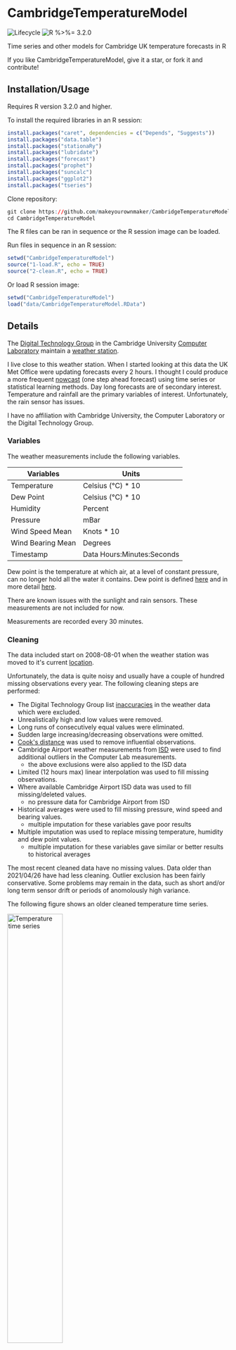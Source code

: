 # CambridgeTemperatureModel

![Lifecycle
](https://img.shields.io/badge/lifecycle-experimental-orange.svg?style=flat)
![R
%>%= 3.2.0](https://img.shields.io/badge/R->%3D3.2.0-blue.svg?style=flat)

Time series and other models for Cambridge UK temperature forecasts in R

If you like CambridgeTemperatureModel, give it a star, or fork it and contribute!


## Installation/Usage

Requires R version 3.2.0 and higher.

To install the required libraries in an R session:
```r
install.packages("caret", dependencies = c("Depends", "Suggests"))
install.packages("data.table")
install.packages("stationaRy")
install.packages("lubridate")
install.packages("forecast")
install.packages("prophet")
install.packages("suncalc")
install.packages("ggplot2")
install.packages("tseries")
```

Clone repository:
```r
git clone https://github.com/makeyourownmaker/CambridgeTemperatureModel
cd CambridgeTemperatureModel
```

The R files can be ran in sequence or the R session image can be loaded.

Run files in sequence in an R session:
```r
setwd("CambridgeTemperatureModel")
source("1-load.R", echo = TRUE)
source("2-clean.R", echo = TRUE)
```

Or load R session image:
```r
setwd("CambridgeTemperatureModel")
load("data/CambridgeTemperatureModel.RData")
```


## Details

The [Digital Technology Group](https://www.cl.cam.ac.uk/research/dtg/) in the Cambridge University
[Computer Laboratory](https://www.cl.cam.ac.uk/) maintain a [weather station](https://www.cl.cam.ac.uk/research/dtg/weather/).

I live close to this weather station.  When I started looking at this data the UK Met Office
were updating forecasts every 2 hours.  I thought I could produce a more frequent
[nowcast](https://en.wikipedia.org/wiki/Nowcasting_(meteorology)) (one step ahead forecast)
using time series or statistical learning methods.  Day long forecasts
are of secondary interest.  Temperature and rainfall are the primary variables of
interest.  Unfortunately, the rain sensor has issues.

I have no affiliation with Cambridge University, the Computer Laboratory or the Digital Technology Group.


### Variables

The weather measurements include the following variables.

| Variables         | Units                      |
|-------------------|----------------------------|
| Temperature       | Celsius (°C) * 10          |
| Dew Point         | Celsius (°C) * 10          |
| Humidity          | Percent                    |
| Pressure          | mBar                       |
| Wind Speed Mean   | Knots * 10                 |
| Wind Bearing Mean | Degrees                    |
| Timestamp         | Data Hours:Minutes:Seconds |

Dew point is the temperature at which air, at a level of constant pressure, can no longer hold all the
water it contains.  Dew point is defined [here](https://www.cl.cam.ac.uk/research/dtg/weather/dewpoint.html)
and in more detail [here](http://www.faqs.org/faqs/meteorology/temp-dewpoint/).

There are known issues with the sunlight and rain sensors.  These measurements are not included for now.

Measurements are recorded every 30 minutes.


### Cleaning

The data included start on 2008-08-01 when the weather station was moved to it's current
[location](https://www.cl.cam.ac.uk/research/dtg/weather/map.html).

Unfortunately, the data is quite noisy and usually have a couple of hundred
missing observations every year.  The following cleaning steps are performed:

 * The Digital Technology Group list
   [inaccuracies](https://www.cl.cam.ac.uk/research/dtg/weather/inaccuracies.html)
   in the weather data which were excluded.
 * Unrealistically high and low values were removed.
 * Long runs of consecutively equal values were eliminated.
 * Sudden large increasing/decreasing observations were omitted.
 * [Cook's distance](https://en.wikipedia.org/wiki/Cook%27s_distance)
   was used to remove influential observations.
 * Cambridge Airport weather measurements from [ISD](https://www.ncdc.noaa.gov/isd)
   were used to find additional outliers in the Computer Lab measurements.
   * the above exclusions were also applied to the ISD data
 * Limited (12 hours max) linear interpolation was used to fill missing observations.
 * Where available Cambridge Airport ISD data was used to fill missing/deleted values.
   * no pressure data for Cambridge Airport from ISD
 * Historical averages were used to fill missing pressure, wind speed and bearing values.
   * multiple imputation for these variables gave poor results
 * Multiple imputation was used to replace missing temperature, humidity and dew point values.
   * multiple imputation for these variables gave similar or better results to historical averages

The most recent cleaned data have no missing values.
Data older than 2021/04/26 have had less cleaning.
Outlier exclusion has been fairly conservative.
Some problems may remain in the data, such as short and/or long term sensor drift
or periods of anomolously high variance.

The following figure shows an older cleaned temperature time series.

<img src="https://github.com/makeyourownmaker/CambridgeTemperatureModel/blob/master/figures/temperature.time.series.01.png" alt="Temperature time series" width="50%" height="50%"/>

A visual inspection indicates a lack of trend.

The [ADF](https://en.wikipedia.org/wiki/Augmented_Dickey%E2%80%93Fuller_test) and
[KPSS](https://en.wikipedia.org/wiki/KPSS_test) tests in the exloratory data analysis
file (described in the Files subsection below) implies the stationarity of this time
series.


### Cambridge Airport ISD data

Cambridge Airport weather measurements from [ISD](https://www.ncdc.noaa.gov/isd)
were used to find outliers in the Computer Laboratory measurements and to replace
missing values.  The [stationaRy](https://github.com/rich-iannone/stationaRy)
package was used to download the ISD data.  Unfortunately there are no pressure
measurements in the Airport observations.  The ISD data is somewhat cleaner
than the Computer lab data.  Data cleaning and limited interpolation were applied
to the Cambridge Airport data before being used to replace NAs in the Computer
lab data.


### One step ahead baselines

The following table shows accuracy metrics for baseline nowcast methods:

| Method                         | RMSE     | MAE      | MAPE     |
| ------------------------------ | -------: | -------: | -------: |
| Mean temperature               | 64.46    | 52.63    | 249.91   |
| Persistent temperature         | 6.26     | 4.13     | **9.49** |
| Simple exponential smoothing   | 6.05     | 4.03     | 9.81     |
| Holt exponential smoothing     | **5.62** | **3.94** | 10.25    |

These results are from older partially cleaned observations.

These metrics are calculated in the baselines file briefly
described in the Files subsection.  Numbers in **bold** indicate
the lowest value for each metric.

The three accuracy metrics:
 * RMSE - Root Mean Squared Error
 * MAE - Mean Absolute Error
 * MAPE - Mean Absolute Percent Error

The four baseline methods:
1. The mean temperature method simply uses the mean temperature across
the entire data set as the nowcast.
2. The persistent temperature method is a popular benchmark in the
meteorology literature.  It uses the previous temperature value for the
nowcast.  The
[forecast package](https://cran.r-project.org/web/packages/forecast/)
documentation refers to it as the naive method.
3. Simple exponential smoothing (ses) uses
["weighted averages, where the weights decrease exponentially as observations come from further in the past"](https://otexts.com/fpp2/ses.html).
Generally speaking, this method is surprisingly accurate given its low computational complexity.
4. [Holt](https://otexts.com/fpp2/holt.html) extended simple exponential
smoothing to include data with a trend.


### Daily forecast baselines

The following graph shows RMSE values for baseline daily forecast methods:

<img src="https://github.com/makeyourownmaker/CambridgeTemperatureModel/blob/master/figures/baseline.daily.accuracy.01.png" alt="baseline daily accuracy" width="50%" height="50%"/>

The ses and naive methods give almost identical results.

Two different Holt-Winters exponential smoothing implementations failed!
Sadly the double seasonal Holt-Winters exponential smoothing implementation in
the forecast package is not suitable when data contain zeros or negative numbers.
Vanilla ARIMA models are not suitable
for this temperature data due to multi-seasonality which is explained
next.


### Seasonality

In general, time series can be decomposed into seasonal and trend components.

The Cambridge temperature data contains two seasonal components:
1. Daily
2. Yearly

The next two figures show the daily and yearly components found using the
[prophet package](https://cran.r-project.org/web/packages/prophet/).  This
code is briefly described in the Files subsection.

1. Daily seasonal trend component

<img src="https://github.com/makeyourownmaker/CambridgeTemperatureModel/blob/master/figures/prophet.daily.component.01.png" alt="daily seasonal trend component" width="50%" height="50%"/>

2. Yearly seasonal trend component

<img src="https://github.com/makeyourownmaker/CambridgeTemperatureModel/blob/master/figures/prophet.yearly.component.01.png" alt="yearly seasonal trend component" width="50%" height="50%"/>

The daily and yearly components show smooth cyclic change as expected.  The
vertical axis shows percent change in temperature.


### Prophet package models

[Prophet](https://facebook.github.io/prophet/) models are robust to missing data,
shifts in the trend and typically handle outliers well.  Yearly, weekly,
and daily seasonality, plus holiday effects can be accomodated.  Seasonal
components are represented using Fourier terms.  Prophet models work
best with time series that have strong seasonal effects and several seasons
of historical data.  [Stan](http://mc-stan.org/) is used for fitting models.

Two prophet models were built:

1. Logistic growth with daily and annual components with automatic changepoint detection
2. Logistic growth with daily and annual components with 50 changepoints specified

In both cases a floor of -150 and a cap of 400 were used for
[logistic growth](https://facebook.github.io/prophet/docs/saturating_forecasts.html).

A changepoint is a specific timepoint where the statistical properties differ before and after
the timepoint.  The prophet package detects 25 changepoints automatically.

Additive seasonality is assumed for both models.

The accuracy results for one step ahead forecasts:

| Method                                  | RMSE     | MAE      | MAPE     |
| --------------------------------------- | -------: | -------: | -------: |
| Logistic growth, automatic changepoints | 28.82    | 25.88    | 50.25    |
| Logistic growth, 50 changepoints        | 28.66    | 25.80    | 50.13    |

These results are from older partially cleaned observations.

Using more changepoints showed little to no improvement.

These results are substantially higher than most of the baseline one step
ahead forecasts.  It's possible that using more data would improve the yearly
seasonal component and in turn improve the nowcasts.
The prophet models may perform better for daily forecasts.  Unfortunately,
daily forecast cross-validation will be quite time-consuming to run.


### Forecast package model

The forecast package supports multi-seasonal models using the 
TBATS (Trigonometric Exponential Smoothing) method.

This function uses a trigonometric representation of seasonality, instead of conventional
seasonal indices.  It also automatically performs Box-Cox transformation
of the time series, as required.  It can be very slow to estimate, especially with
multiple seasonal time series.  The tbats() function does not support including additional
regressors.

Unfortunately, cross-validation fails.  See the source code described in the Files
subsection for details and
[this unanswered stackoverflow question](https://stackoverflow.com/questions/45999524/for-loop-using-tscv-error-in-nextmethod-replacement-has-length-zero).

FWIW here are the training set accuracy metrics for one step ahead forecasts:

| Method                         | RMSE     | MAE      | MAPE     |
| ------------------------------ | -------: | -------: | -------: |
| TBATS                          | 5.7      | 3.8      | Inf      |

These results are from older partially cleaned observations.

These results are **not** comparable with the baseline methods which are
calculated on a separate test data set.

The infinite MAPE value comes from the forecast package mape() function
implementation which permits division by zero.  Other implementations add
one to the denominator to avoid this behavior.


### Files

These files demonstrate how to build models for the Cambridge UK temperature data:

 * [1-load.R](https://github.com/makeyourownmaker/CambridgeTemperatureModel/blob/master/1-load.R)
   * Download data, set variable types and adds some date and time related fields
     * Both computer lab and [NOAA ISD](https://www.ncdc.noaa.gov/isd) Cambridge airport data
 * [2-clean.R](https://github.com/makeyourownmaker/CambridgeTemperatureModel/blob/master/2-clean.R)
   * Remove known [inaccuracies](https://www.cl.cam.ac.uk/research/dtg/weather/inaccuracies.html) and other unrealistic measurements
   * Use [NOAA ISD](https://www.ncdc.noaa.gov/isd) Cambridge airport data, historical averages and multiple imputation to replace missing values
 * [3.01-eda.R](https://github.com/makeyourownmaker/CambridgeTemperatureModel/blob/master/3.01-eda.R)
     * Temperature time series plot and stationarity tests
     * This script will create a directory called figures if it doesn't already exist
     * Exploratory data analysis is also covered in my
     [Cambridge University Computer Laboratory Weather Station R Shiny Web App](https://github.com/makeyourownmaker/ComLabWeatherShiny)
     repository
 * Some feature engineering will be required
   * Transformations like the Box-Cox
   * Dummy seasonal variables for certain models
   * Possibly deseasonalisation
 * [4.01-baselines.R](https://github.com/makeyourownmaker/CambridgeTemperatureModel/blob/master/4.01-baselines.R)
   * Build baseline models and calculate nowcast and daily accuracy using the [forecast package](https://cran.r-project.org/web/packages/forecast/).
     * This script will create a directory called figures if it doesn't already exist
 * [4.02-prophet.R](https://github.com/makeyourownmaker/CambridgeTemperatureModel/blob/master/4.02-prophet.R)
   * Build multi-seasonal model using the [prophet package](https://cran.r-project.org/web/packages/prophet/).
     * This script will create a directory called figures if it doesn't already exist
 * [4.03-forecast.R](https://github.com/makeyourownmaker/CambridgeTemperatureModel/blob/master/4.03-forecast.R)
   * Build multi-seasonal TBATS model using the [forecast package](https://cran.r-project.org/web/packages/forecast/).
     * Cross-validation fails - see source code for details


## Roadmap

 * Add standard deviations to MSE, MAE and MAPE values
 * Further develop data cleaning
   * The Cook's distance based outlier removal would benefit from a seasonal component
   * Investigate missing airport pressure data
     * Consider alternatives to [stationaRy](https://github.com/rich-iannone/stationaRy) like [ropensci/isdparser](https://github.com/ropensci/isdparser)
     * [ropensci/riem](https://github.com/ropensci/riem) queries global ASOS data from [IEM](https://mesonet.agron.iastate.edu/ASOS/)
       * ASOS data from IEM has 30 min updates for Cambridge airport
   * Investigate most extreme changepoints in observations
     * Such as short term sensor drift or high variance periods
     * Using [strucchange](https://cran.r-project.org/web/packages/strucchange/index.html) or a similar package
 * Examine [Global Forecast System](https://www.ncdc.noaa.gov/data-access/model-data/model-datasets/global-forcast-system-gfs) (GFS) weather model
   * runs four times a day, produces forecasts up to 16 days in advance
   * data is available for free in the public domain
   * model serves as the basis for the forecasts of numerous services
   * potentially use as additional exogeneous variables
 * Enhance prophet model
   * Calculate daily accuracy for prophet models
   * Build prophet model on full data set
   * Explore adding additional regressors
 * Add more time series models
   * I have some [GAM](https://en.wikipedia.org/wiki/Generalized_additive_model)
     forecasts which are nearing completion
   * [TSA](https://cran.r-project.org/web/packages/TSA/index.html) supports multiple seasonalities and
     exogenous variables with the arimax() function
 * Add some statistical learning models
   * Gradient boosted trees, modern neural networks etc
 * Improve documentation
   * Describe cross-validation


## Contributing

Pull requests are welcome. For major changes, please open an issue first to discuss what you would like to change.


## Alternatives

* [UK Met Office](https://metoffice.gov.uk/)
* [Cambridge University Computer Laboratory Weather Station R Shiny Web App](https://github.com/makeyourownmaker/ComLabWeatherShiny)
* [Forecasting surface temperature based on latitude, longitude, day of year and hour of day](https://github.com/makeyourownmaker/ParametricWeatherModel)
* [Time series and other models for Cambridge UK temperature forecasts in python](https://github.com/makeyourownmaker/CambridgeTemperatureNotebooks)


## License

[GPL-2](https://www.gnu.org/licenses/old-licenses/gpl-2.0.en.html)
